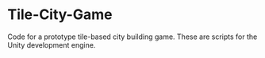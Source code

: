 # Tile-City-Game
Code for a prototype tile-based city building game. These are scripts for the Unity development engine.
